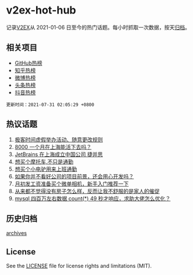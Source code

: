 # v2ex-hot-hub

 记录[V2EX](https://www.v2ex.com/)从 2021-01-06 日至今的热门话题。每小时抓取一次数据，按天[归档](archives)。
 
 ## 相关项目

- [GitHub热榜](https://github.com/lonnyzhang423/github-hot-hub)
- [知乎热榜](https://github.com/lonnyzhang423/zhihu-hot-hub)
- [微博热榜](https://github.com/lonnyzhang423/weibo-hot-hub)
- [头条热榜](https://github.com/lonnyzhang423/toutiao-hot-hub)
- [抖音热榜](https://github.com/lonnyzhang423/douyin-hot-hub)


 `更新时间：2021-07-31 02:05:29 +0800`

## 热议话题

1. [极客时间虚假举办活动、随意更改规则](https://www.v2ex.com/t/792714)
1. [8000 一个月在上海能活下去吗？](https://www.v2ex.com/t/792633)
1. [JetBrains 在上海成立中国公司 捷并思](https://www.v2ex.com/t/792621)
1. [想买个摩托车,不只是通勤](https://www.v2ex.com/t/792665)
1. [想买个小电驴用来上班通勤](https://www.v2ex.com/t/792600)
1. [如果你并不看好公司的项目前景，还会用心开发吗？](https://www.v2ex.com/t/792611)
1. [月初发工资准备买个微单相机，新手入门推荐一下](https://www.v2ex.com/t/792696)
1. [从来都不觉得没有房子怎么样，反而让我不舒服的是家人的催促](https://www.v2ex.com/t/792614)
1. [mysql 四百万左右数据 count(*) 49 秒才响应，求助大佬怎么优化？](https://www.v2ex.com/t/792656)

## 历史归档

[archives](archives)

## License

See the [LICENSE](LICENSE) file for license rights and limitations (MIT).
